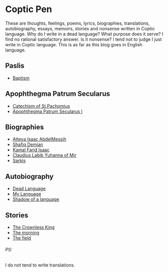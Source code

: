 # Coptic Pen
These are thoughts, feelings, poems, lyrics, biographies, translations, autobiography, essays, memoirs, stories and nonsense written in Coptic language. Why do I write in a dead language? What purpose does it serve? I find no rational satisfactory answer. Is it nonsense? I tend not to judge I just write in Coptic language. This is as far as this blog goes in English language. 

## Paslis
- [Baptism](/baptism-psali.md)

## Apophthegma Patrum Secularus
- [Catechism of St.Pachomius](/pachomian.md)
- [Apophthegma Patrum Secularus I](/apophthegmata-patrum.md)

## Biographies
- [Atteya Isaac AbdelMessih](/isaac.md)
- [Shafiq Demian](/demian.md)
- [Kamal Farid Isaac](/kamal-isaac.md)
- [Claudius Labib Yuhanna of Mir](/claudius.md)
- [Sarkis](/sarkis.md)

## Autobiography
- [Dead Language](/deadlanguage.md)
- [My Language](/language-myblood.md)
- [Shadow of a language](/her-shadow.md)

## Stories
- [The Crownless King](/crownless.md)
- [The morning](/morning.md)
- [The field](field.md)

###### PS:
I do not tend to write translations.
